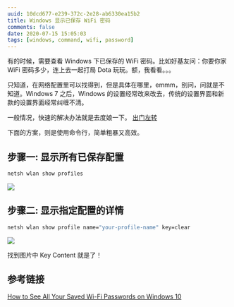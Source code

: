 ```yaml
---
uuid: 10dcd677-e239-372c-2e28-ab6330ea15b2
title: Windows 显示已保存 WiFi 密码
comments: false
date: 2020-07-15 15:05:03
tags: [windows, command, wifi, password]
---
```


有的时候，需要查看 Windows 下已保存的 WiFi 密码。比如好基友问：你要你家 WiFi 密码多少，连上去一起打局 Dota 玩玩。额，我看看。。。

只知道，在网络配置里可以找得到，但是具体在哪里，emmm，别问，问就是不知道。Windows 7 之后，Windows 的设置经常改来改去，传统的设置界面和新款的设置界面经常纠缠不清。

一般情况，快速的解决办法就是去度娘一下。  [出门左转](https://www.baidu.com/s?wd=Windows%2010%E6%9F%A5%E7%9C%8Bwifi%E5%AF%86%E7%A0%81)

下面的方案，则是使用命令行，简单粗暴又高效。

## 步骤一: 显示所有已保存配置

``` bat
netsh wlan show profiles
```

![](/images/windows-saved-wifi-password/Windows%20saved%20wifi_1.png)

## 步骤二: 显示指定配置的详情

``` bat
netsh wlan show profile name="your-profile-name" key=clear
```

![](/images/windows-saved-wifi-password/Windows%20saved%20wifi_2.png)

找到图片中 Key Content 就是了！

## 参考链接

[How to See All Your Saved Wi-Fi Passwords on Windows 10](https://www.howtogeek.com/426257/how-to-see-all-your-pcs-saved-wi-fi-passwords/)
